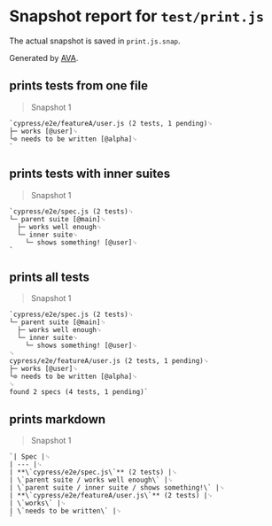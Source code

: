 # Snapshot report for `test/print.js`

The actual snapshot is saved in `print.js.snap`.

Generated by [AVA](https://avajs.dev).

## prints tests from one file

> Snapshot 1

    `cypress/e2e/featureA/user.js (2 tests, 1 pending)␊
    ├─ works [@user]␊
    └⊙ needs to be written [@alpha]␊
    `

## prints tests with inner suites

> Snapshot 1

    `cypress/e2e/spec.js (2 tests)␊
    └─ parent suite [@main]␊
      ├─ works well enough␊
      └─ inner suite␊
        └─ shows something! [@user]␊
    `

## prints all tests

> Snapshot 1

    `cypress/e2e/spec.js (2 tests)␊
    └─ parent suite [@main]␊
      ├─ works well enough␊
      └─ inner suite␊
        └─ shows something! [@user]␊
    ␊
    cypress/e2e/featureA/user.js (2 tests, 1 pending)␊
    ├─ works [@user]␊
    └⊙ needs to be written [@alpha]␊
    ␊
    found 2 specs (4 tests, 1 pending)`

## prints markdown

> Snapshot 1

    `| Spec |␊
    | --- |␊
    | **\`cypress/e2e/spec.js\`** (2 tests) |␊
    | \`parent suite / works well enough\` |␊
    | \`parent suite / inner suite / shows something!\` |␊
    | **\`cypress/e2e/featureA/user.js\`** (2 tests) |␊
    | \`works\` |␊
    | \`needs to be written\` |␊
    `
